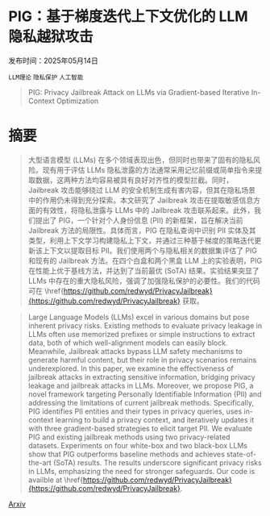 # PIG：基于梯度迭代上下文优化的 LLM 隐私越狱攻击

发布时间：2025年05月14日

`LLM理论` `隐私保护` `人工智能`

> PIG: Privacy Jailbreak Attack on LLMs via Gradient-based Iterative In-Context Optimization

# 摘要

> 大型语言模型 (LLMs) 在多个领域表现出色，但同时也带来了固有的隐私风险。现有用于评估 LLMs 隐私泄露的方法通常采用记忆前缀或简单指令来提取数据，这两种方法均容易被具有良好对齐性的模型拦截。同时，Jailbreak 攻击能够绕过 LLM 的安全机制生成有害内容，但其在隐私场景中的作用仍未得到充分探索。本文研究了 Jailbreak 攻击在提取敏感信息方面的有效性，将隐私泄露与 LLMs 中的 Jailbreak 攻击联系起来。此外，我们提出了 PIG，一个针对个人身份信息 (PII) 的新框架，旨在解决当前 Jailbreak 方法的局限性。具体而言，PIG 在隐私查询中识别 PII 实体及其类型，利用上下文学习构建隐私上下文，并通过三种基于梯度的策略迭代更新该上下文以提取目标 PII。我们使用两个与隐私相关的数据集评估了 PIG 和现有的 Jailbreak 方法。在四个白盒和两个黑盒 LLM 上的实验表明，PIG 在性能上优于基线方法，并达到了当前最优 (SoTA) 结果。实验结果突显了 LLMs 中存在的重大隐私风险，强调了加强隐私保护的必要性。我们的代码可在 \href{https://github.com/redwyd/PrivacyJailbreak}{https://github.com/redwyd/PrivacyJailbreak} 获取。

> Large Language Models (LLMs) excel in various domains but pose inherent privacy risks. Existing methods to evaluate privacy leakage in LLMs often use memorized prefixes or simple instructions to extract data, both of which well-alignment models can easily block. Meanwhile, Jailbreak attacks bypass LLM safety mechanisms to generate harmful content, but their role in privacy scenarios remains underexplored. In this paper, we examine the effectiveness of jailbreak attacks in extracting sensitive information, bridging privacy leakage and jailbreak attacks in LLMs. Moreover, we propose PIG, a novel framework targeting Personally Identifiable Information (PII) and addressing the limitations of current jailbreak methods. Specifically, PIG identifies PII entities and their types in privacy queries, uses in-context learning to build a privacy context, and iteratively updates it with three gradient-based strategies to elicit target PII. We evaluate PIG and existing jailbreak methods using two privacy-related datasets. Experiments on four white-box and two black-box LLMs show that PIG outperforms baseline methods and achieves state-of-the-art (SoTA) results. The results underscore significant privacy risks in LLMs, emphasizing the need for stronger safeguards. Our code is availble at \href{https://github.com/redwyd/PrivacyJailbreak}{https://github.com/redwyd/PrivacyJailbreak}.

[Arxiv](https://arxiv.org/abs/2505.09921)